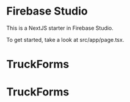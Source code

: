 # Firebase Studio

This is a NextJS starter in Firebase Studio.

To get started, take a look at src/app/page.tsx.
# TruckForms
# TruckForms
